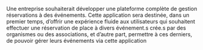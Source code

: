 Une entreprise souhaiterait développer une plateforme complète de gestion réservations à des événements. Cette application sera destinée, dans un premier temps, d’offrir une expérience fluide aux utilisateurs qui souhaitent effectuer une réservation de place à divers événement.s crée.s par des organismes ou des associations, et d’autre part, permettre à ces derniers, de pouvoir gérer leurs événements via cette application